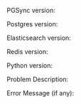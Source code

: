 PGSync version: 

Postgres version: 

Elasticsearch version: 

Redis version: 

Python version: 

Problem Description: 



Error Message (if any): 

```


```
